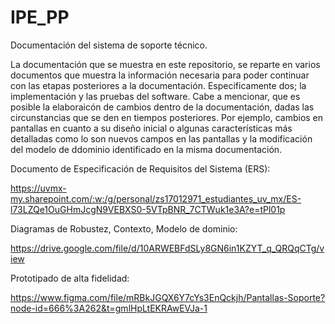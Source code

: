 # IPE_PP
Documentación del sistema de soporte técnico.

La documentación que se muestra en este repositorio, se reparte en varios documentos que muestra la información necesaria para poder continuar con las etapas posteriores a la documentación. Especificamente dos; la implementación y las pruebas del software. Cabe a mencionar, que es posible la elaboraicón de cambios dentro de la documentación, dadas las circunstancias que se den en tiempos posteriores. Por ejemplo, cambios en pantallas en cuanto a su diseño inicial o algunas características más detalladas como lo son nuevos campos en las pantallas y la modificación del modelo de ddominio identificado en la misma documentación.  

Documento de Especificación de Requisitos del Sistema (ERS):

https://uvmx-my.sharepoint.com/:w:/g/personal/zs17012971_estudiantes_uv_mx/ES-l73LZQe1OuGHmJcgN9VEBXS0-5VTpBNR_7CTWuk1e3A?e=tPl01p

Diagramas de Robustez, Contexto, Modelo de dominio:

https://drive.google.com/file/d/10ARWEBFdSLy8GN6in1KZYT_q_QRQqCTg/view

Prototipado de alta fidelidad:

https://www.figma.com/file/mRBkJGQX6Y7cYs3EnQckjh/Pantallas-Soporte?node-id=666%3A262&t=gmlHpLtEKRAwEVJa-1

